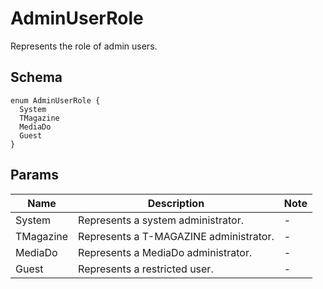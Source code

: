 # AdminUserRole
Represents the role of admin users.

## Schema
```
enum AdminUserRole {
  System
  TMagazine
  MediaDo
  Guest
}
```
## Params
| Name | Description | Note |
| --- | --- | --- |
| System | Represents a system administrator. | - |
| TMagazine | Represents a T-MAGAZINE administrator. | - |
| MediaDo | Represents a MediaDo administrator. | - |
| Guest | Represents a restricted user. | - |